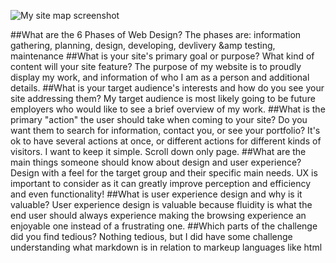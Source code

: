 ![My site map screenshot](/imgs/jkimsitemap.png)

##What are the 6 Phases of Web Design?
The phases are: information gathering, planning, design, developing, devlivery &amp testing, maintenance
##What is your site's primary goal or purpose? What kind of content will your site feature?
The purpose of my website is to proudly display my work, and information of who I am as a person and additional details.
##What is your target audience's interests and how do you see your site addressing them?
My target audience is most likely going to be future employers who would like to see a brief overview of my work.
##What is the primary "action" the user should take when coming to your site? Do you want them to search for information, contact you, or see your portfolio? It's ok to have several actions at once, or different actions for different kinds of visitors.
I want to keep it simple. Scroll down only page.
##What are the main things someone should know about design and user experience?
Design with a feel for the target group and their specific main needs. UX is important to consider as it can greatly improve perception and efficiency and even functionality!
##What is user experience design and why is it valuable?
User experience design is valuable because fluidity is what the end user should always experience making the browsing experience an enjoyable one instead of a frustrating one.
##Which parts of the challenge did you find tedious?
Nothing tedious, but I did have some challenge understanding what markdown is in relation to markeup languages like html
